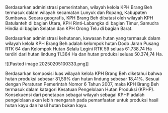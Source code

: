 Berdasarkan administrasi pemerintahan, wilayah kelola KPH Brang Beh termasuk dalam wilayah kecamatan Lunyuk dan Ropang, Kabupaten Sumbawa. Secara geografis, KPH Brang Beh dibatasi oleh wilayah KPH Batulanteh di bagian Utara, KPH Rinti-Labangka di bagian Timur, Samudra Hindia di bagian Selatan dan KPH Orong Telu di bagian Barat.

Berdasarkan administrasi kehutanan, kawasan hutan yang termasuk dalam wilayah kelola KPH Brang Beh adalah kelompok hutan Dodo Jaran Pusang RTK 64 dan Kelompok Hutan Selalu Legini RTK 59 seluas 61.738,74 Ha terdiri dari hutan lindung 11.364 Ha dan hutan produksi seluas 50.374,74 Ha.

![[Pasted image 20250205100333.png]]

Berdasarkan komposisi luas wilayah kelola KPH Brang Beh diketahui bahwa hutan produksi sebesar 81,59% dan hutan lindung sebesar 18,41%. Sesuai dengan Peraturan Pemerintah Nomor 6 Tahun 2007, maka KPH Brang Beh termasuk dalam katagori Kesatuan Pengelolaan Hutan Produksi (KPHP). Konsekuensi dari penetapan sebagai wilayah sebagai KPHP adalah pengelolaan akan lebih mengarah pada pemanfaatan untuk produksi hasil hutan kayu dan hasil hutan bukan kayu.
